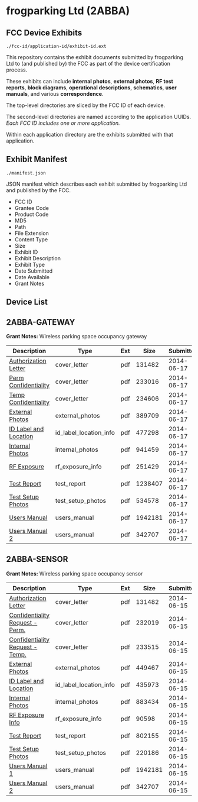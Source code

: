 # frogparking Ltd (2ABBA)
## FCC Device Exhibits

```
./fcc-id/application-id/exhibit-id.ext
```

This repository contains the exhibit documents submitted by frogparking Ltd to (and published by) the FCC as part of the device certification process.

These exhibits can include **internal photos**, **external photos**, **RF test reports**, **block diagrams**, **operational descriptions**, **schematics**, **user manuals**, and various **correspondence**.

The top-level directories are sliced by the FCC ID of each device.

The second-level directories are named according to the application UUIDs. *Each FCC ID includes one or more application.*

Within each application directory are the exhibits submitted with that application. 

## Exhibit Manifest

```
./manifest.json
```

JSON manifest which describes each exhibit submitted by frogparking Ltd and published by the FCC.

- FCC ID
- Grantee Code
- Product Code
- MD5
- Path
- File Extension
- Content Type
- Size
- Exhibit ID
- Exhibit Description
- Exhibit Type
- Date Submitted
- Date Available
- Grant Notes

## Device List
## 2ABBA-GATEWAY
**Grant Notes:** Wireless parking space occupancy gateway

| Description | Type | Ext | Size | Submitted | Available |
| ----------- | ---- | --- | ---- | --------- | --------- |
| [Authorization Letter](2ABBA-GATEWAY/92f50b769f4a002e90705ba44f18b3e5/2295159.pdf) | cover_letter | pdf | 131482 | 2014-06-17 | 2014-06-17 |
| [Perm Confidentiality](2ABBA-GATEWAY/92f50b769f4a002e90705ba44f18b3e5/2297353.pdf) | cover_letter | pdf | 233016 | 2014-06-17 | 2014-06-17 |
| [Temp Confidentiality](2ABBA-GATEWAY/92f50b769f4a002e90705ba44f18b3e5/2297354.pdf) | cover_letter | pdf | 234606 | 2014-06-17 | 2014-06-17 |
| [External Photos](2ABBA-GATEWAY/92f50b769f4a002e90705ba44f18b3e5/2297355.pdf) | external_photos | pdf | 389709 | 2014-06-17 | 2014-12-14 |
| [ID Label and Location](2ABBA-GATEWAY/92f50b769f4a002e90705ba44f18b3e5/2297356.pdf) | id_label_location_info | pdf | 477298 | 2014-06-17 | 2014-06-17 |
| [Internal Photos](2ABBA-GATEWAY/92f50b769f4a002e90705ba44f18b3e5/2297357.pdf) | internal_photos | pdf | 941459 | 2014-06-17 | 2014-12-14 |
| [RF Exposure](2ABBA-GATEWAY/92f50b769f4a002e90705ba44f18b3e5/2297361.pdf) | rf_exposure_info | pdf | 251429 | 2014-06-17 | 2014-06-17 |
| [Test Report](2ABBA-GATEWAY/92f50b769f4a002e90705ba44f18b3e5/2297363.pdf) | test_report | pdf | 1238407 | 2014-06-17 | 2014-06-17 |
| [Test Setup Photos](2ABBA-GATEWAY/92f50b769f4a002e90705ba44f18b3e5/2297375.pdf) | test_setup_photos | pdf | 534578 | 2014-06-17 | 2014-12-14 |
| [Users Manual](2ABBA-GATEWAY/92f50b769f4a002e90705ba44f18b3e5/2295173.pdf) | users_manual | pdf | 1942181 | 2014-06-17 | 2014-12-14 |
| [Users Manual 2](2ABBA-GATEWAY/92f50b769f4a002e90705ba44f18b3e5/2295174.pdf) | users_manual | pdf | 342707 | 2014-06-17 | 2014-12-14 |
## 2ABBA-SENSOR
**Grant Notes:** Wireless parking space occupancy sensor

| Description | Type | Ext | Size | Submitted | Available |
| ----------- | ---- | --- | ---- | --------- | --------- |
| [Authorization Letter](2ABBA-SENSOR/3abba4cb879e177f34ecf5a23d8bdd7b/2295159.pdf) | cover_letter | pdf | 131482 | 2014-06-15 | 2014-06-17 |
| [Confidentiality Request - Perm.](2ABBA-SENSOR/3abba4cb879e177f34ecf5a23d8bdd7b/2295160.pdf) | cover_letter | pdf | 232019 | 2014-06-15 | 2014-06-17 |
| [Confidentiality Request - Temp.](2ABBA-SENSOR/3abba4cb879e177f34ecf5a23d8bdd7b/2295161.pdf) | cover_letter | pdf | 233515 | 2014-06-15 | 2014-06-17 |
| [External Photos](2ABBA-SENSOR/3abba4cb879e177f34ecf5a23d8bdd7b/2295162.pdf) | external_photos | pdf | 449467 | 2014-06-15 | 2014-12-14 |
| [ID Label and Location](2ABBA-SENSOR/3abba4cb879e177f34ecf5a23d8bdd7b/2295163.pdf) | id_label_location_info | pdf | 435973 | 2014-06-15 | 2014-06-17 |
| [Internal Photos](2ABBA-SENSOR/3abba4cb879e177f34ecf5a23d8bdd7b/2295164.pdf) | internal_photos | pdf | 883434 | 2014-06-15 | 2014-12-14 |
| [RF Exposure Info](2ABBA-SENSOR/3abba4cb879e177f34ecf5a23d8bdd7b/2295169.pdf) | rf_exposure_info | pdf | 90598 | 2014-06-15 | 2014-06-17 |
| [Test Report](2ABBA-SENSOR/3abba4cb879e177f34ecf5a23d8bdd7b/2295171.pdf) | test_report | pdf | 802155 | 2014-06-15 | 2014-06-17 |
| [Test Setup Photos](2ABBA-SENSOR/3abba4cb879e177f34ecf5a23d8bdd7b/2295172.pdf) | test_setup_photos | pdf | 220186 | 2014-06-15 | 2014-12-14 |
| [Users Manual 1](2ABBA-SENSOR/3abba4cb879e177f34ecf5a23d8bdd7b/2295173.pdf) | users_manual | pdf | 1942181 | 2014-06-15 | 2014-12-14 |
| [Users Manual 2](2ABBA-SENSOR/3abba4cb879e177f34ecf5a23d8bdd7b/2295174.pdf) | users_manual | pdf | 342707 | 2014-06-15 | 2014-12-14 |

